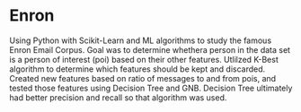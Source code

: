 # Enron
Using Python with Scikit-Learn and ML algorithms to study the famous Enron Email Corpus. 
Goal was to determine whethera person in the data set is a person of interest (poi) based on their other features.
Utlilzed K-Best algorithm to determine which features should be kept and discarded. 
Created new features based on ratio of messages to and from pois, and tested those features using Decision Tree and GNB. 
Decision Tree ultimately had better precision and recall so that algorithm was used. 
